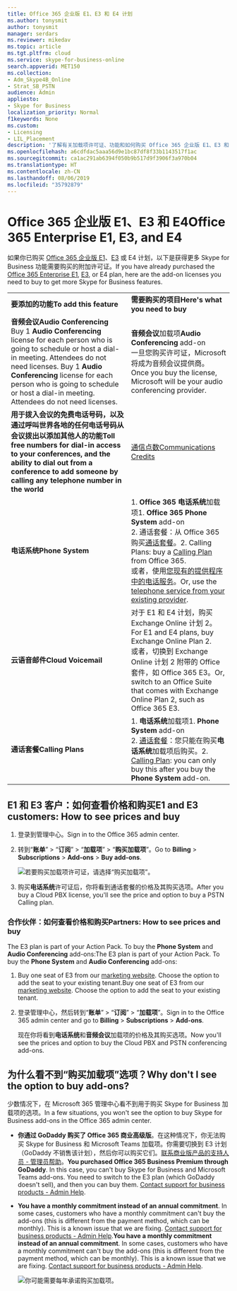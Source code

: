 ```yaml
---
title: Office 365 企业版 E1、E3 和 E4 计划
ms.author: tonysmit
author: tonysmit
manager: serdars
ms.reviewer: mikedav
ms.topic: article
ms.tgt.pltfrm: cloud
ms.service: skype-for-business-online
search.appverid: MET150
ms.collection:
- Adm_Skype4B_Online
- Strat_SB_PSTN
audience: Admin
appliesto:
- Skype for Business
localization_priority: Normal
f1keywords: None
ms.custom:
- Licensing
- LIL_Placement
description: '了解有关加载项许可证、功能和如何购买 Office 365 企业版 E1、E3 和 E4 计划。 '
ms.openlocfilehash: a6cdfdac5aaa56d9e1bc87df8f33b1143517f1ac
ms.sourcegitcommit: ca1ac291ab6394f050b9b517d9f3906f3a970b04
ms.translationtype: HT
ms.contentlocale: zh-CN
ms.lasthandoff: 08/06/2019
ms.locfileid: "35792879"
---
```

# <a name="office-365-enterprise-e1-e3-and-e4"></a><span data-ttu-id="d44c0-103">Office 365 企业版 E1、E3 和 E4</span><span class="sxs-lookup"><span data-stu-id="d44c0-103">Office 365 Enterprise E1, E3, and E4</span></span>

<span data-ttu-id="d44c0-104">如果你已购买 [Office 365 企业版 E1](https://products.office.com/zh-CN/business/office-365-enterprise-e1-business-software)、[E3](https://products.office.com/zh-CN/business/office-365-enterprise-e3-business-software) 或 E4 计划，以下是获得更多 Skype for Business 功能需要购买的附加许可证。</span><span class="sxs-lookup"><span data-stu-id="d44c0-104">If you have already purchased the [Office 365 Enterprise E1](https://products.office.com/zh-CN/business/office-365-enterprise-e1-business-software), [E3](https://products.office.com/zh-CN/business/office-365-enterprise-e3-business-software), or E4 plan, here are the add-on licenses you need to buy to get more Skype for Business features.</span></span>

|||
|:-----|:-----|
|<span data-ttu-id="d44c0-105">**要添加的功能**</span><span class="sxs-lookup"><span data-stu-id="d44c0-105">**To add this feature**</span></span> <br/> |<span data-ttu-id="d44c0-106">**需要购买的项目**</span><span class="sxs-lookup"><span data-stu-id="d44c0-106">**Here's what you need to buy**</span></span> <br/> |
|<span data-ttu-id="d44c0-107">**音频会议**</span><span class="sxs-lookup"><span data-stu-id="d44c0-107">**Audio Conferencing**</span></span> <br/> <span data-ttu-id="d44c0-p101">Buy 1 **Audio Conferencing** license for each person who is going to schedule or host a dial-in meeting. Attendees do not need licenses. </span><span class="sxs-lookup"><span data-stu-id="d44c0-p101">Buy 1 **Audio Conferencing** license for each person who is going to schedule or host a dial-in meeting. Attendees do not need licenses. </span></span><br/> |<span data-ttu-id="d44c0-110">**音频会议**加载项</span><span class="sxs-lookup"><span data-stu-id="d44c0-110">**Audio Conferencing** add-on</span></span> <br/><span data-ttu-id="d44c0-111">一旦您购买许可证，Microsoft 将成为音频会议提供商。</span><span class="sxs-lookup"><span data-stu-id="d44c0-111">Once you buy the license, Microsoft will be your audio conferencing provider.</span></span> |
|<span data-ttu-id="d44c0-112">**用于拨入会议的免费电话号码，以及通过呼叫世界各地的任何电话号码从会议拨出以添加其他人的功能**</span><span class="sxs-lookup"><span data-stu-id="d44c0-112">**Toll free numbers for dial-in access to your conferences, and the ability to dial out from a conference to add someone by calling any telephone number in the world**</span></span> <br/> |[<span data-ttu-id="d44c0-113">通信点数</span><span class="sxs-lookup"><span data-stu-id="d44c0-113">Communications Credits</span></span>](/microsoftteams/add-funds-and-manage-communications-credits)|
|<span data-ttu-id="d44c0-114">**电话系统**</span><span class="sxs-lookup"><span data-stu-id="d44c0-114">**Phone System**</span></span> <br/> |<span data-ttu-id="d44c0-115">1. **Office 365 电话系统**加载项</span><span class="sxs-lookup"><span data-stu-id="d44c0-115">1. **Office 365 Phone System** add-on</span></span> <br/> <span data-ttu-id="d44c0-116">2. 通话套餐：从 Office 365 购买[通话套餐](/MicrosoftTeams/calling-plans-for-office-365)。</span><span class="sxs-lookup"><span data-stu-id="d44c0-116">2. Calling Plans: buy a [Calling Plan](/MicrosoftTeams/calling-plans-for-office-365) from Office 365.</span></span> <br/>  <span data-ttu-id="d44c0-117">或者，使用[您现有的提供程序中的电话服务](../../skype-for-business-and-microsoft-teams-add-on-licensing/skype-for-business-and-microsoft-teams-add-on-licensing.md#bkmk_existing)。</span><span class="sxs-lookup"><span data-stu-id="d44c0-117">Or, use the [telephone service from your existing provider](../../skype-for-business-and-microsoft-teams-add-on-licensing/skype-for-business-and-microsoft-teams-add-on-licensing.md#bkmk_existing).</span></span>  <br/> |
|<span data-ttu-id="d44c0-118">**云语音邮件**</span><span class="sxs-lookup"><span data-stu-id="d44c0-118">**Cloud Voicemail**</span></span> <br/> |<span data-ttu-id="d44c0-119">对于 E1 和 E4 计划，购买 Exchange Online 计划 2。</span><span class="sxs-lookup"><span data-stu-id="d44c0-119">For E1 and E4 plans, buy Exchange Online Plan 2.</span></span> <br/><span data-ttu-id="d44c0-120">或者，切换到 Exchange Online 计划 2 附带的 Office 套件，如 Office 365 E3。</span><span class="sxs-lookup"><span data-stu-id="d44c0-120">Or, switch to an Office Suite that comes with Exchange Online Plan 2, such as Office 365 E3.</span></span> |
|<span data-ttu-id="d44c0-121">**通话套餐**</span><span class="sxs-lookup"><span data-stu-id="d44c0-121">**Calling Plans**</span></span> <br/> |<span data-ttu-id="d44c0-122">1. **电话系统**加载项</span><span class="sxs-lookup"><span data-stu-id="d44c0-122">1. **Phone System** add-on</span></span> <br/> <span data-ttu-id="d44c0-123">2. [通话套餐](/MicrosoftTeams/calling-plans-for-office-365)：您只能在购买**电话系统**加载项后购买。</span><span class="sxs-lookup"><span data-stu-id="d44c0-123">2. [Calling Plan](/MicrosoftTeams/calling-plans-for-office-365): you can only buy this after you buy the **Phone System** add-on.</span></span> <br/> |
   
  
## <a name="e1-and-e3-customers-how-to-see-prices-and-buy"></a><span data-ttu-id="d44c0-124">E1 和 E3 客户：如何查看价格和购买</span><span class="sxs-lookup"><span data-stu-id="d44c0-124">E1 and E3 customers: How to see prices and buy</span></span>
<span data-ttu-id="d44c0-125"><a name="bkmk_buypremium"> </a></span><span class="sxs-lookup"><span data-stu-id="d44c0-125"><a name="bkmk_buypremium"> </a></span></span>

1. <span data-ttu-id="d44c0-126">登录到管理中心。</span><span class="sxs-lookup"><span data-stu-id="d44c0-126">Sign in to the Office 365 admin center.</span></span>

2. <span data-ttu-id="d44c0-127">转到“**账单**” > “**订阅**” > “**加载项**” > “**购买加载项**”。</span><span class="sxs-lookup"><span data-stu-id="d44c0-127">Go to **Billing** > **Subscriptions** > **Add-ons** > **Buy add-ons**.</span></span>

   ![若要购买加载项许可证，请选择“购买加载项”。](../../images/fc4d7506-4ee9-4e39-be54-0622edffb77a.png)

3. <span data-ttu-id="d44c0-129">购买**电话系统**许可证后，你将看到通话套餐的价格及其购买选项。</span><span class="sxs-lookup"><span data-stu-id="d44c0-129">After you buy a Cloud PBX license, you'll see the price and option to buy a PSTN Calling plan.</span></span>

### <a name="partners-how-to-see-prices-and-buy"></a><span data-ttu-id="d44c0-130">合作伙伴：如何查看价格和购买</span><span class="sxs-lookup"><span data-stu-id="d44c0-130">Partners: How to see prices and buy</span></span>
<span data-ttu-id="d44c0-131"><a name="bkmk_partners"> </a></span><span class="sxs-lookup"><span data-stu-id="d44c0-131"><a name="bkmk_partners"> </a></span></span>

<span data-ttu-id="d44c0-p102">The E3 plan is part of your Action Pack. To buy the **Phone System** and **Audio Conferencing** add-ons:</span><span class="sxs-lookup"><span data-stu-id="d44c0-p102">The E3 plan is part of your Action Pack. To buy the **Phone System** and **Audio Conferencing** add-ons:</span></span>

1. <span data-ttu-id="d44c0-p103">Buy one seat of E3 from our [marketing website](https://go.microsoft.com/fwlink/?LinkId=24393). Choose the option to add the seat to your existing tenant.</span><span class="sxs-lookup"><span data-stu-id="d44c0-p103">Buy one seat of E3 from our [marketing website](https://go.microsoft.com/fwlink/?LinkId=24393). Choose the option to add the seat to your existing tenant.</span></span>

2. <span data-ttu-id="d44c0-136">登录管理中心，然后转到“**账单**” > “**订阅**” > “**加载项**”。</span><span class="sxs-lookup"><span data-stu-id="d44c0-136">Sign in to the Office 365 admin center and go to **Billing** > **Subscriptions** > **Add-ons**.</span></span>

    <span data-ttu-id="d44c0-137">现在你将看到**电话系统**和**音频会议**加载项的价格及其购买选项。</span><span class="sxs-lookup"><span data-stu-id="d44c0-137">Now you'll see the prices and option to buy the Cloud PBX and PSTN conferencing add-ons.</span></span>

## <a name="why-dont-i-see-the-option-to-buy-add-ons"></a><span data-ttu-id="d44c0-138">为什么看不到“购买加载项”选项？</span><span class="sxs-lookup"><span data-stu-id="d44c0-138">Why don't I see the option to buy add-ons?</span></span>
<span data-ttu-id="d44c0-139"><a name="bkmk_how"> </a></span><span class="sxs-lookup"><span data-stu-id="d44c0-139"><a name="bkmk_how"> </a></span></span>

<span data-ttu-id="d44c0-140">少数情况下，在 Microsoft 365 管理中心看不到用于购买 Skype for Business 加载项的选项。</span><span class="sxs-lookup"><span data-stu-id="d44c0-140">In a few situations, you won't see the option to buy Skype for Business add-ons in the Office 365 admin center.</span></span>

- <span data-ttu-id="d44c0-p104">**你通过 GoDaddy 购买了 Office 365 商业高级版**。在这种情况下，你无法购买 Skype for Business 和 Microsoft Teams 加载项。你需要切换到 E3 计划（GoDaddy 不销售该计划），然后你可以购买它们。[联系商业版产品的支持人员 - 管理员帮助](https://support.office.com/article/32a17ca7-6fa0-4870-8a8d-e25ba4ccfd4b)。</span><span class="sxs-lookup"><span data-stu-id="d44c0-p104">**You purchased Office 365 Business Premium through GoDaddy**. In this case, you can't buy Skype for Business and Microsoft Teams add-ons. You need to switch to the E3 plan (which GoDaddy doesn't sell), and then you can buy them. [Contact support for business products - Admin Help](https://support.office.com/article/32a17ca7-6fa0-4870-8a8d-e25ba4ccfd4b).</span></span>

- <span data-ttu-id="d44c0-p105">**You have a monthly commitment instead of an annual commitment**. In some cases, customers who have a monthly commitment can't buy the add-ons (this is different from the payment method, which can be monthly). This is a known issue that we are fixing. [Contact support for business products - Admin Help](https://support.office.com/article/32a17ca7-6fa0-4870-8a8d-e25ba4ccfd4b).</span><span class="sxs-lookup"><span data-stu-id="d44c0-p105">**You have a monthly commitment instead of an annual commitment**. In some cases, customers who have a monthly commitment can't buy the add-ons (this is different from the payment method, which can be monthly). This is a known issue that we are fixing. [Contact support for business products - Admin Help](https://support.office.com/article/32a17ca7-6fa0-4870-8a8d-e25ba4ccfd4b).</span></span>

    ![你可能需要每年承诺购买加载项。](../../images/164579c2-f4df-4ae0-bd1d-bff12addb500.png)
